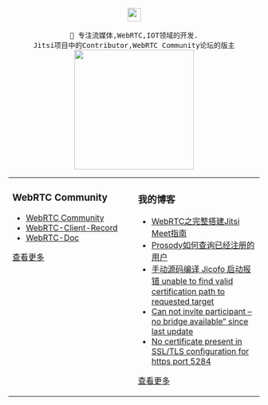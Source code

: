  
<p align="center">
  <img src="https://user-images.githubusercontent.com/5679180/79618120-0daffb80-80be-11ea-819e-d2b0fa904d07.gif" width="27px">
  <br><br>
  <samp>
      👋 专注流媒体,WebRTC,IOT领域的开发.
    <br>Jitsi项目中的Contributor,WebRTC Community论坛的版主<br>
    <img src="https://i.imgur.com/kdKhgx6.gif" width="240px" align="center">
 </samp>
</p>
<table><tr>
<td valign="top" width="50%">

### WebRTC Community
- [WebRTC Community](https://webrtcsample.ink/)	
- [WebRTC-Client-Record](https://github.com/daxiondi/WebRTC-Client-Record)
- [WebRTC-Doc](https://github.com/daxiondi/webrtc-doc)

   
[查看更多](https://github.com/daxiondi/)	 
	
</td>
<td valign="top" width="50%">

### 我的博客
- [WebRTC之完整搭建Jitsi Meet指南](https://blog.csdn.net/qq_28880087/article/details/107026023)
- [Prosody如何查询已经注册的用户](https://blog.csdn.net/qq_28880087/article/details/107875549)
- [手动源码编译 Jicofo 启动报错 unable to find valid certification path to requested target](https://blog.csdn.net/qq_28880087/article/details/107875525)
- [Can not invite participant – no bridge available” since last update](https://blog.csdn.net/qq_28880087/article/details/107875503)
- [No certificate present in SSL/TLS configuration for https port 5284](https://blog.csdn.net/qq_28880087/article/details/107875459)

[查看更多](https://blog.csdn.net/qq_28880087/)

</td>
</tr></table>
